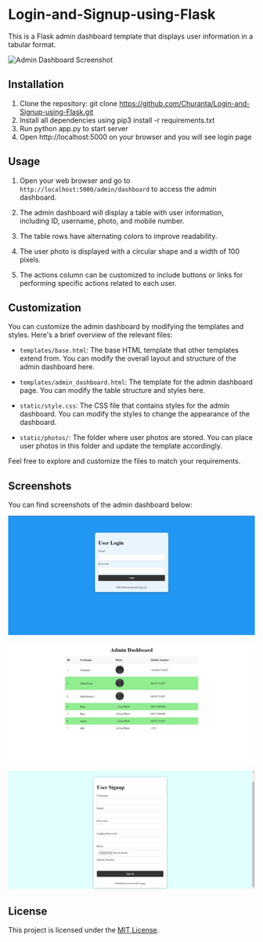 # Login-and-Signup-using-Flask


This is a Flask admin dashboard template that displays user information in a tabular format.

![Admin Dashboard Screenshot](screenshots/admin_dashboard.png)

## Installation

1. Clone the repository:
git clone https://github.com/Churanta/Login-and-Signup-using-Flask.git
2. Install all dependencies using pip3 install -r requirements.txt
3. Run python app.py to start server
4. Open http://localhost:5000 on your browser and you will see login page



## Usage

1. Open your web browser and go to `http://localhost:5000/admin/dashboard` to access the admin dashboard.

2. The admin dashboard will display a table with user information, including ID, username, photo, and mobile number.

3. The table rows have alternating colors to improve readability.

4. The user photo is displayed with a circular shape and a width of 100 pixels.

5. The actions column can be customized to include buttons or links for performing specific actions related to each user.

## Customization

You can customize the admin dashboard by modifying the templates and styles. Here's a brief overview of the relevant files:

- `templates/base.html`: The base HTML template that other templates extend from. You can modify the overall layout and structure of the admin dashboard here.

- `templates/admin_dashboard.html`: The template for the admin dashboard page. You can modify the table structure and styles here.

- `static/style.css`: The CSS file that contains styles for the admin dashboard. You can modify the styles to change the appearance of the dashboard.

- `static/photos/`: The folder where user photos are stored. You can place user photos in this folder and update the template accordingly.

Feel free to explore and customize the files to match your requirements.

## Screenshots

You can find screenshots of the admin dashboard below:

![login](screenshots/login.jpg)

![Admin Dashboard Screenshot 2](screenshots/s1.jpg)

![Signup](screenshots/signup.jpg)

## License

This project is licensed under the [MIT License](LICENSE).

